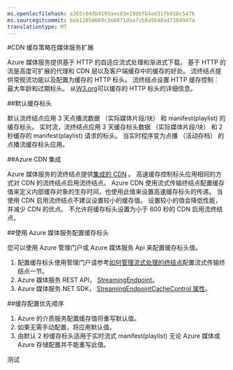 ```yaml
---
ms.openlocfilehash: a365c04db4193aec83e19bbfb4ad31fb918c547b
ms.sourcegitcommit: bab1265d669c3e6871daa7cb8a5640a47104947a
translationtype: MT
---
```

<properties 
    pageTitle="CDN 缓存策略在媒体服务扩展" 
    description="本主题概述 CDM 的缓存策略在媒体服务扩展。" 
    services="cdn" 
    documentationCenter=".NET" 
    authors="juliako" 
    manager="dwrede" 
    editor=""/>

<tags 
    ms.service="cdn" 
    ms.workload="tbd" 
    ms.tgt_pltfrm="na" 
    ms.devlang="na" 
    ms.topic="article" 
    ms.date="09/01/2015" 
    ms.author="juliako"/>

#CDN 缓存策略在媒体服务扩展

Azure 媒体服务提供基于 HTTP 的自适应流式处理和渐进式下载。 基于 HTTP 的流是高度可扩展的代理和 CDN 层以及客户端缓存中的缓存的好处。 流终结点提供常规流功能以及配置为缓存的 HTTP 标头。 流终结点设置 HTTP 缓存控制︰ 最大年龄和过期标头。 从[W3.org](http://www.w3.org/Protocols/rfc2616/rfc2616-sec13.html)可以缓存的 HTTP 标头的详细信息。

##默认缓存标头

默认流终结点应用 3 天点播流数据 （实际媒体片段/块） 和 manifest(playlist) 的缓存标头。 实时流，流终结点应用 3 天缓存标头数据 （实际媒体片段/块） 和 2 秒缓存的 manifest(playlist) 请求的标头。 当实时程序变为点播 （活动存档） 的点播流缓存标头应用。

##Azure CDN 集成

Azure 媒体服务的流终结点提供[集成的 CDN](http://azure.microsoft.com/updates/azure-media-services-now-fully-integrated-with-azure-cdn/) 。 高速缓存控制标头应用相同的方式对 CDN 的流终结点启用流终结点。 Azure CDN 使用流式传输终结点配置缓存值来定义内部缓存对象的生存时间，也使用此值来设置高速缓存标头的传递。 当使用 CDN 启用流终结点不建议设置较小的缓存值。 设置较小的值会降低性能，并减少 CDN 的优点。 不允许将缓存标头设置为小于 600 秒的 CDN 启用流终结点。

##使用 Azure 媒体服务配置缓存标头

您可以使用 Azure 管理门户或 Azure 媒体服务 Api 来配置缓存标头值。

1. 配置缓存标头使用管理门户请参考[如何管理流式处理的终结点](../media-services-manage-origins.md)配置流式传输终结点一节。
2. Azure 媒体服务 REST API， [StreamingEndpoint](https://msdn.microsoft.com/library/azure/dn783468.aspx#StreamingEndpointCacheControl)。
3. Azure 媒体服务.NET SDK， [StreamingEndpointCacheControl 属性](http://go.microsoft.com/fwlink/?LinkId=615302)。

##缓存配置优先顺序

1. Azure 的介质服务配置缓存值将重写默认值。
2. 如果无需手动配置，将应用默认值。
3. 由默认 2 秒缓存标头适用于实时流式 manifest(playlist) 无论 Azure 媒体或 Azure 存储配置并不能重写此值。
 
测试
